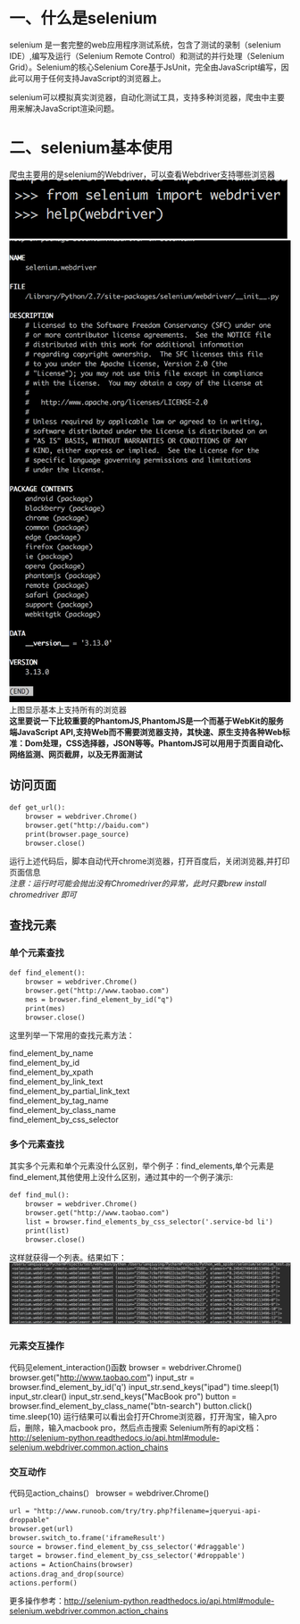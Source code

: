 # 一、什么是selenium
selenium 是一套完整的web应用程序测试系统，包含了测试的录制（selenium IDE）,编写及运行（Selenium Remote Control）和测试的并行处理（Selenium Grid）。Selenium的核心Selenium Core基于JsUnit，完全由JavaScript编写，因此可以用于任何支持JavaScript的浏览器上。

selenium可以模拟真实浏览器，自动化测试工具，支持多种浏览器，爬虫中主要用来解决JavaScript渲染问题。
# 二、selenium基本使用
爬虫主要用的是selenium的Webdriver，可以查看Webdriver支持哪些浏览器
![exsample icon](https://github.com/joyce0101/Python_web_spider/blob/master/pics/webdriver.png)
![exsample icon](https://github.com/joyce0101/Python_web_spider/blob/master/pics/webdriver_help.png)
上图显示基本上支持所有的浏览器   
**这里要说一下比较重要的PhantomJS,PhantomJS是一个而基于WebKit的服务端JavaScript API,支持Web而不需要浏览器支持，其快速、原生支持各种Web标准：Dom处理，CSS选择器，JSON等等。PhantomJS可以用用于页面自动化、网络监测、网页截屏，以及无界面测试**
## 访问页面

	def get_url():  
    	browser = webdriver.Chrome()  
    	browser.get("http://baidu.com")  
    	print(browser.page_source)  
    	browser.close()  

   
运行上述代码后，脚本自动代开chrome浏览器，打开百度后，关闭浏览器,并打印页面信息   
*注意：运行时可能会抛出没有Chromedriver的异常，此时只要brew install chromedriver 即可* 
## 查找元素
### 单个元素查找
	def find_element():
    	browser = webdriver.Chrome()
    	browser.get("http://www.taobao.com")
    	mes = browser.find_element_by_id("q")
    	print(mes)
    	browser.close()
这里列举一下常用的查找元素方法：   

find_element_by_name   
find_element_by_id   
find_element_by_xpath   
find_element_by_link_text   
find_element_by_partial_link_text   
find_element_by_tag_name   
find_element_by_class_name   
find_element_by_css_selector   
### 多个元素查找
其实多个元素和单个元素没什么区别，举个例子：find_elements,单个元素是find_element,其他使用上没什么区别，通过其中的一个例子演示: 

    def find_mul():
    	browser = webdriver.Chrome()
    	browser.get("http://www.taobao.com")
    	list = browser.find_elements_by_css_selector('.service-bd li')
    	print(list)
    	browser.close()
这样就获得一个列表。结果如下：  
![查找多个元素](https://github.com/joyce0101/Python_web_spider/blob/master/pics/find_mul.png)
### 元素交互操作
代码见element_interaction()函数
    browser = webdriver.Chrome()
    browser.get("http://www.taobao.com")
    input_str = browser.find_element_by_id('q')
    input_str.send_keys("ipad")
    time.sleep(1)
    input_str.clear()
    input_str.send_keys("MacBook pro")
    button = browser.find_element_by_class_name("btn-search")
    button.click()
    time.sleep(10)
运行结果可以看出会打开Chrome浏览器，打开淘宝，输入pro后，删除，输入macbook pro，然后点击搜索
Selenium所有的api文档：http://selenium-python.readthedocs.io/api.html#module-selenium.webdriver.common.action_chains
### 交互动作
代码见action_chains(）
    browser = webdriver.Chrome()

    url = "http://www.runoob.com/try/try.php?filename=jqueryui-api-droppable"
    browser.get(url)
    browser.switch_to.frame('iframeResult')
    source = browser.find_element_by_css_selector('#draggable')
    target = browser.find_element_by_css_selector('#droppable')
    actions = ActionChains(browser)
    actions.drag_and_drop(source）
    actions.perform()
更多操作参考：http://selenium-python.readthedocs.io/api.html#module-selenium.webdriver.common.action_chains

	

